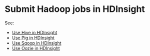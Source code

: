 <properties
	pageTitle="Submit Hadoop jobs in HDInsight | Microsoft Azure"
	description="Learn how to submit Hadoop jobs to Azure HDInsight Hadoop."
	editor="cgronlun"
	manager="paulettm"
	services="hdinsight"
	documentationCenter=""
	tags="azure-portal"
	authors="mumian"/>

<tags
	ms.service="hdinsight"
	ms.workload="big-data"
	ms.tgt_pltfrm="na"
	ms.devlang="na"
	ms.topic="article"
	ms.date="06/28/2016"
	ms.author="jgao"/>

# Submit Hadoop jobs in HDInsight

See: 

- [Use Hive in HDInsight](hdinsight-use-hive.md)
- [Use Pig in HDInsight](hdinsight-use-pig.md)
- [Use Sqoop in HDInsight](hdinsight-use-sqoop.md)
- [Use Oozie in HDInsight](hdinsight-use-oozie.md)